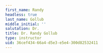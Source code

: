 ```yaml
---
first_name: Randy
headless: true
last_name: Gollub
middle_initial: ''
salutation: Dr.
title: Dr. Randy Gollub
type: instructor
uid: 36cef434-66a4-d5e3-e5e4-300d82532411
---
```

